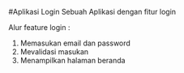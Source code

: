 #Aplikasi Login
Sebuah Aplikasi dengan fitur login

Alur feature login :
  1. Memasukan email dan password
  2. Mevalidasi masukan
  3. Menampilkan halaman beranda
